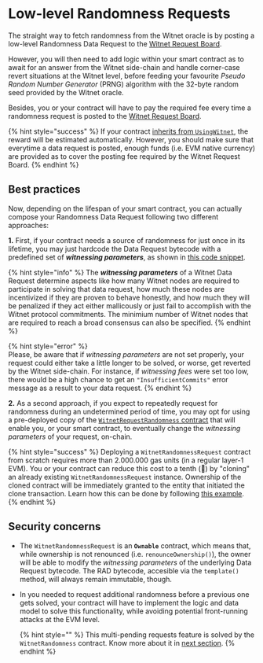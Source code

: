 # Low-level Randomness Requests

The straight way to fetch randomness from the Witnet oracle is by posting a low-level Randomness Data Request to the [Witnet Request Board](../apis-and-http-get-post-oracle/witnet-request-board.md).

However, you will then need to add logic within your smart contract as to await for an answer from the Witnet side-chain and handle corner-case revert situations at the Witnet level, before feeding your favourite _Pseudo Random Number Generator_ (PRNG) algorithm with the 32-byte random seed provided by the Witnet oracle.

Besides, you or your contract will have to pay the required fee every time a randomness request is posted to the [Witnet Request Board](../apis-and-http-get-post-oracle/witnet-request-board.md).

{% hint style="success" %}
If your contract [inherits from `UsingWitnet`](../web-oracle/usingwitnet-inheritance.md), the reward will be estimated automatically. However, you should make sure that everytime a data request is posted, enough funds (i.e. EVM native currency) are provided as to cover the posting fee required by the Witnet Request Board. 
{% endhint %}


## Best practices

Now, depending on the lifespan of your smart contract, you can actually compose your Randomness Data Request following two different approaches:

**1.** First, if your contract needs a source of randomness for just once in its lifetime, you may just hardcode the Data Request bytecode with a predefined set of _**witnessing parameters**_, as shown in [this code snippet](./code.examples.md#harcoded-randomness-request). 

  {% hint style="info" %}
  The _**witnessing parameters**_ of a Witnet Data Request determine aspects like how many Witnet nodes are required to participate in solving that data request, how much these nodes are incentivized if they are proven to behave honestly, and how much they will be penalized if they act either mallicously or just fail to accomplish with the Witnet protocol commitments. The minimium number of Witnet nodes that are required to reach a broad consensus can also be specified.
  {% endhint %}

  {% hint style="error" %}  
  Please, be aware that if _witnessing parameters_ are not set properly, your request could either take a little longer to be solved, or worse, get reverted by the Witnet side-chain. For instance, if *witnessing fees* were set too low, there would be a high chance to get an `"InsufficientCommits"` error message as a result to your data request.
  {% endhint %}

**2.** As a second approach, if you expect to repeatedly request for randomness during an undetermined period of time, you may opt for using a pre-deployed copy of the [`WitnetRequestRandomness` contract](./api-reference.md#WitnetRequestRandomness) that will enable you, or your smart contract, to eventually change the _witnessing parameters_ of your request, on-chain. 

  {% hint style="success" %}
  Deploying a `WitnetRandomnessRequest` contract from scratch requires more than 2.000.000 gas units (in a regular layer-1 EVM). You or your contract can reduce this cost to a tenth (🎉) by "cloning" an already existing `WitnetRandomnessRequest` instance. Ownership of the cloned contract will be immediately granted to the entity that initiated the clone transaction. Learn how this can be done by following [this example](./code-examples.md#clone-a-pre-deployed-randomness-request-contract.md). 
  {% endhint %}


## Security concerns

- The `WitnetRandomnessRequest` is an **`Ownable`** contract, which means that, while ownership is not renounced (i.e. `renounceOwnership()`), the owner will be able to modify the _witnessing parameters_ of the underlying Data Request bytecode. The RAD bytecode, accesible via the `template()` method, will always remain immutable, though. 

- In you needed to request additional randomness before a previous one gets solved, your contract will have to implement the logic and data model to solve this functionality, while avoiding potential front-running attacks at the EVM level. 

  {% hint style="" %}
  This multi-pending requests feature is solved by the `WitnetRandomness` contract. Know more about it in [next section](./randomness-contract.md).
  {% endhint %}
